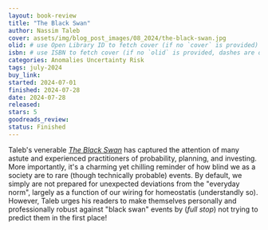 ```yaml
---
layout: book-review
title: "The Black Swan"
author: Nassim Taleb
cover: assets/img/blog_post_images/08_2024/the-black-swan.jpg
olid: # use Open Library ID to fetch cover (if no `cover` is provided)
isbn: # use ISBN to fetch cover (if no `olid` is provided, dashes are optional)
categories: Anomalies Uncertainty Risk
tags: july-2024
buy_link:
started: 2024-07-01
finished: 2024-07-28
date: 2024-07-28
released: 
stars: 5
goodreads_review: 
status: Finished
---
```


Taleb's venerable [*The Black Swan*](https://en.wikipedia.org/wiki/The_Black_Swan:_The_Impact_of_the_Highly_Improbable) has captured the attention of many astute and experienced practitioners of probability, planning, and investing. More importantly, it's a charming yet chilling reminder of how blind we as a society are to rare (though technically probable) events. By default, we simply are not prepared for unexpected deviations from the "everyday norm", largely as a function of our wiring for homeostatis (understandly so). However, Taleb urges his readers to make themselves personally and professionally robust against "black swan" events by (*full stop*) not trying to predict them in the first place!